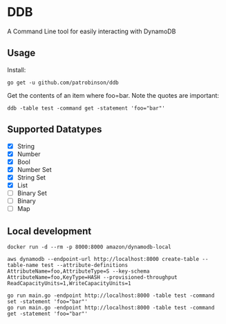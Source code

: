 # DDB

A Command Line tool for easily interacting with DynamoDB

## Usage

Install:
```
go get -u github.com/patrobinson/ddb
```

Get the contents of an item where foo=bar. Note the quotes are important:
```
ddb -table test -command get -statement 'foo="bar"'
```

## Supported Datatypes

- [x] String
- [x] Number
- [x] Bool
- [x] Number Set
- [x] String Set
- [x] List
- [ ] Binary Set
- [ ] Binary
- [ ] Map

## Local development

```
docker run -d --rm -p 8000:8000 amazon/dynamodb-local

aws dynamodb --endpoint-url http://localhost:8000 create-table --table-name test --attribute-definitions AttributeName=foo,AttributeType=S --key-schema AttributeName=foo,KeyType=HASH --provisioned-throughput ReadCapacityUnits=1,WriteCapacityUnits=1

go run main.go -endpoint http://localhost:8000 -table test -command set -statement 'foo="bar"'
go run main.go -endpoint http://localhost:8000 -table test -command get -statement 'foo="bar"'
```
